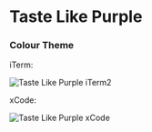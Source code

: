 # Taste Like Purple

### Colour Theme

iTerm:

![Taste Like Purple iTerm2](http://adrianchen.co.uk/images/posts/mac-desktop-rice.png)

xCode:

![Taste Like Purple xCode](https://user-images.githubusercontent.com/1523107/34252067-16be7df8-e63a-11e7-9aff-d6afad17c235.jpg)
